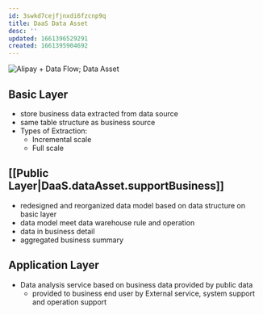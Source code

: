 ```yaml
---
id: 3swkd7cejfjnxdi6fzcnp9q
title: DaaS Data Asset
desc: ''
updated: 1661396529291
created: 1661395904692
---
```

![Alipay + Data Flow; Data Asset](/assets/images/2022-08-25-10-52-42.png)

## Basic Layer
- store business data extracted from data source
- same table structure as business source
- Types of Extraction:
    - Incremental scale
    - Full scale
## [[Public Layer|DaaS.dataAsset.supportBusiness]]
- redesigned and reorganized data model based on data structure on basic layer
- data model meet data warehouse rule and operation
- data in business detail
- aggregated business summary
## Application Layer
- Data analysis service based on business data provided by public data
    - provided to business end user by External service, system support and operation support